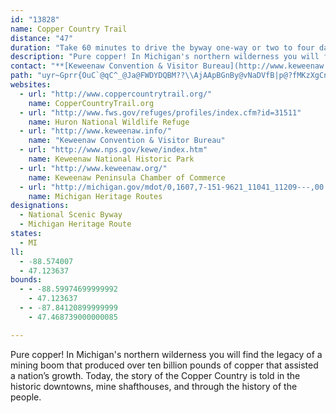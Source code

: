 ```yaml
---
id: "13828"
name: Copper Country Trail
distance: "47"
duration: "Take 60 minutes to drive the byway one-way or two to four days to see the entire byway."
description: "Pure copper! In Michigan's northern wilderness you will find the legacy of a mining boom that produced over ten billion pounds of copper that assisted a nation’s growth. Today, the story of the Copper Country is told in the historic downtowns, mine shafthouses, and through the history of the people."
contact: "**[Keweenaw Convention & Visitor Bureau](http://www.keweenaw.info/)**  \r\n 1-888-646-6784  \r\n 906-337-4579  \r\n [Send E-mail](mailto:info@keweenaw.info )  \r\n\r\n**[Keweenaw National Historical Park](http://www.nps.gov/kewe/)**  \r\n 906-337-3168  \r\n [Send E-mail](mailto:KEWE_information@nps.gov )  \r\n\r\n**[Keweenaw Peninsula Chamber of Commerce](http://www.keweenaw.org)**  \r\n 906-482-5240  \r\n 866-304-5722  \r\n [Send E-mail](mailto:execdirector@keweenaw.org )  "
path: "uyr~Gprr{OuC`@qC^_@Ja@FWDYDQBM??\\AjAApBGnBy@vNaDVfB|p@?fMKzXgCnHaMb\\[h@a@Vi@@o@g@Yu@Ae@B{Tq@yECiB?gPLiSImF_@oLWgDeAqG}@{CaAyBcBmCoNaPmHgHkGcFa^o]aLiJgk@wc@wAsAmF{GiAmBiCmF{KqYgByFus@qjDmDwN}EaPeEoKwFkLiC{EaFgIgFaHgWqZq[e`@}MwOga@_g@}x@kaAyEsGcVy]yL}Quq@ccAoEgGcFkFoBaBwBqBsBaBmGgDqFsBsDaA__@uIsBq@mJgBsD}@kBg@oCe@uSgGmCJwHzBgAA_N{MeRoQsEuEwTgTeW}U}CeDyA_CgGiQ}BcEcD}DmGoGeZi\\yCsBiVcLqAa@_AOiB{@yJaHgDkCc@g@wBqDk@}@s@aAu@o@aI{FqBiAeEaAaDmA{A_AwCgDiAcAk^yXwA{@kC_AwBkAmByBmAsAk@o@yEwDuC_Ck@i@q@{@u@_BqAiGgA_Da@y@eJuL{PwP_c@qc@gH{GwA_Bo@sAUcAWoCo@aOQ_Hi@qr@]yEa@gD}@{EcDyI]kB{B}N}AuKKeBmAcIo@eDmD{GcSw\\k`@{q@sTe_@aKuQqKiPmPiV}KiOiPsTcDcEgE}EmFuFmDqDyEeF_FmFsCyCiFwFiFoFe@g@_AeAmAkAyEyDsEqDiFcEiFcEcF}D}CuBkF{DsDoCkFuDiFuDgFuDkFwDgFoDiFsDkFqD_FgDgFsDk@c@}@g@kAg@qAc@eAScESiBHiBXkFxBuUzLwBz@yBf@q@BiCEsCs@uCsAgH{D}DcB}Ae@gO_Bw@AiDa@aCi@kCoBo@q@gAaBmx@}bBmFmLcAcDo@}DUiDOgSBaC^iP?cB?iBc@eE[aBc@qAqWeu@eBsEmJyQw@cC}DiUsAqEwD{IkAaFUeCi@}S_@yDs@oDgJcZ_AgEc@sDUmGa@iTkAw[]iCsCmNk@mEiBk^YmHDgDr@_G^cExAud@D{_@EgEYmEMiAiBuOE}@k@cHu@wHa@yEa@kE_@qE[_Eo@sGeDqV{@{FaCgMyBsMcBaPw@iFk@sCy@yC{FoOc@oCm@_FaAmJuAaI{Nef@aFeQqAeDg@y@oBeDiBaCc@y@o@eB]aBU_B[aJMeH?iBN_CRsB`AgEjAyBbEsGd@aBRqAT{C@sCMgRI_Ac@uC_@kAaIoQiA_Di@gCgFm[O_BEkC?sBr@yKBmUB_Db@aK?kB?iAe@sQAsImAiL}C_^}@mLUmEu@eb@CySy@ap@M}Do@gIeBcKo@aCmAsCaHeJuAoC_AyDIy@U_EIuHc@aH}Eyh@CoBBc]yBwVEuH?g[YcHi@wGC{DDwMIyAEaB[qEmE{m@AgEDsBZyBbCuKp@kEN_C@WBiANwD?sDKaCMcCa@uEIgBEaBBuB^cETqBl@kHl@aER_ALg@Pm@nA}D~@aEF}@WiJQwEa@eDcFuTsAgIDwAb@wEN_HDaJOoOBgATsCJ_ADyBQsKJgD|AiUI{CsAqHYaGQ}Hs@eGwA{JKe@o@aAYYoDqBmBe@_AEwBt@u@F_@EaA]}@iAeDuHiBcC}AiCi@cBK{AHuH?_GOoFo@}EyAaIy@yFYaC?mCo@oKc@iPeAuPIg@s@wBsFaJy@aBe@mC}@{IM_Co@sDa@eAw@kAiEcFa@s@g@wAc@sBoBiLUsDg@sLk@aHqIm_@qAcWE}DKgCe@}H}B}ZsF{Zc@sBOgCQoAWeAsAeCmA_BuNwKeAi@qI{BcFaBkF}B{@UkDOo@K{Ai@gD}@qCm@kAJaFxBkADcBEsAg@_Aw@y@{@s@yAyAaSk@yE]qAi@uA_BmF_@qCiA_ZSmJ_@uEo@mDy@kDiAiDoAqDcB{C}DyEiAmByAsDs@kAsByAyAg@nDc]h@oFRwCpA}FVmCPkD`@aOCoHb@_KSsOg@sHMgF_@wDU}G~@eOIuDo@oGYeE_A_Ig@}CQqC?{GTmCb@qDpHsZp@_Cf@gEdBia@XiDxA}ML_H"
websites:
  - url: "http://www.coppercountrytrail.org/"
    name: CopperCountryTrail.org
  - url: "http://www.fws.gov/refuges/profiles/index.cfm?id=31511"
    name: Huron National Wildlife Refuge
  - url: "http://www.keweenaw.info/"
    name: "Keweenaw Convention & Visitor Bureau"
  - url: "http://www.nps.gov/kewe/index.htm"
    name: Keweenaw National Historic Park
  - url: "http://www.keweenaw.org/"
    name: Keweenaw Peninsula Chamber of Commerce
  - url: "http://michigan.gov/mdot/0,1607,7-151-9621_11041_11209---,00.html"
    name: Michigan Heritage Routes
designations:
  - National Scenic Byway
  - Michigan Heritage Route
states:
  - MI
ll:
  - -88.574007
  - 47.123637
bounds:
  - - -88.59974699999992
    - 47.123637
  - - -87.84120899999999
    - 47.468739000000085

---
```


Pure copper! In Michigan's northern wilderness you will find the legacy of a mining boom that produced over ten billion pounds of copper that assisted a nation’s growth. Today, the story of the Copper Country is told in the historic downtowns, mine shafthouses, and through the history of the people.
